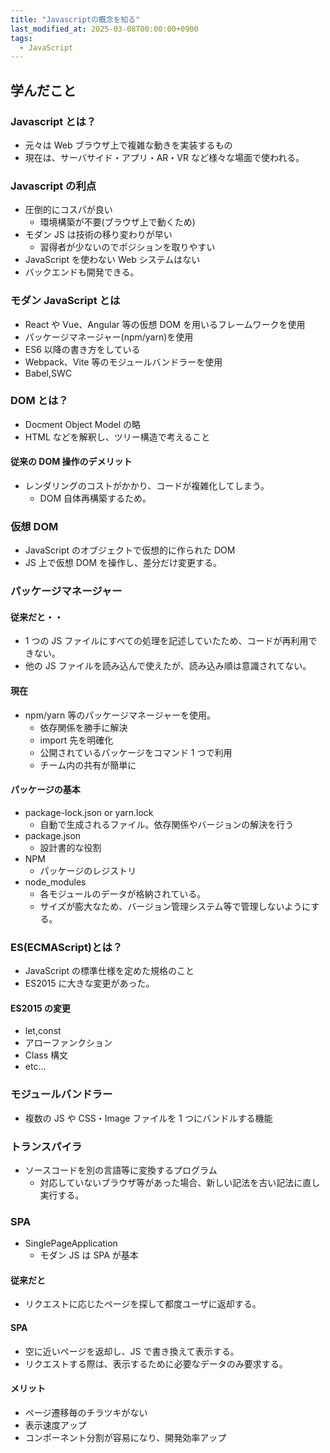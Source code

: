 ```yaml
---
title: "Javascriptの概念を知る"
last_modified_at: 2025-03-08T00:00:00+0900
tags:
  - JavaScript
---
```


## 学んだこと

### Javascript とは？

- 元々は Web ブラウザ上で複雑な動きを実装するもの
- 現在は、サーバサイド・アプリ・AR・VR など様々な場面で使われる。

### Javascript の利点

- 圧倒的にコスパが良い
  - 環境構築が不要(ブラウザ上で動くため)
- モダン JS は技術の移り変わりが早い
  - 習得者が少ないのでポジションを取りやすい
- JavaScript を使わない Web システムはない
- バックエンドも開発できる。

### モダン JavaScript とは

- React や Vue、Angular 等の仮想 DOM を用いるフレームワークを使用
- パッケージマネージャー(npm/yarn)を使用
- ES6 以降の書き方をしている
- Webpack、Vite 等のモジュールバンドラーを使用
- Babel,SWC

### DOM とは？

- Docment Object Model の略
- HTML などを解釈し、ツリー構造で考えること

#### 従来の DOM 操作のデメリット

- レンダリングのコストがかかり、コードが複雑化してしまう。
  - DOM 自体再構築するため。

### 仮想 DOM

- JavaScript のオブジェクトで仮想的に作られた DOM
- JS 上で仮想 DOM を操作し、差分だけ変更する。

### パッケージマネージャー

#### 従来だと・・

- 1 つの JS ファイルにすべての処理を記述していたため、コードが再利用できない。
- 他の JS ファイルを読み込んで使えたが、読み込み順は意識されてない。

#### 現在

- npm/yarn 等のパッケージマネージャーを使用。
  - 依存関係を勝手に解決
  - import 先を明確化
  - 公開されているパッケージをコマンド 1 つで利用
  - チーム内の共有が簡単に

#### パッケージの基本

- package-lock.json or yarn.lock
  - 自動で生成されるファイル。依存関係やバージョンの解決を行う
- package.json
  - 設計書的な役割
- NPM
  - パッケージのレジストリ
- node_modules
  - 各モジュールのデータが格納されている。
  - サイズが膨大なため、バージョン管理システム等で管理しないようにする。

### ES(ECMAScript)とは？

- JavaScript の標準仕様を定めた規格のこと
- ES2015 に大きな変更があった。

#### ES2015 の変更

- let,const
- アローファンクション
- Class 構文
- etc...

### モジュールバンドラー

- 複数の JS や CSS・Image ファイルを 1 つにバンドルする機能

### トランスパイラ

- ソースコードを別の言語等に変換するプログラム
  - 対応していないブラウザ等があった場合、新しい記法を古い記法に直し実行する。

### SPA

- SinglePageApplication
  - モダン JS は SPA が基本

#### 従来だと

- リクエストに応じたページを探して都度ユーザに返却する。

#### SPA

- 空に近いページを返却し、JS で書き換えて表示する。
- リクエストする際は、表示するために必要なデータのみ要求する。

#### メリット

- ページ遷移毎のチラツキがない
- 表示速度アップ
- コンポーネント分割が容易になり、開発効率アップ
